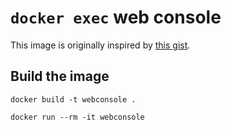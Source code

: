 # `docker exec` web console

This image is originally inspired by [this gist](https://gist.github.com/Humerus/0268c62f359f7ee1ee2d).

## Build the image
```
docker build -t webconsole .
```

```
docker run --rm -it webconsole
```
